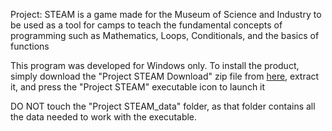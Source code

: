 Project: STEAM is a game made for the Museum of Science and Industry 
to be used as a tool for camps to teach the fundamental concepts of programming
such as Mathematics, Loops, Conditionals, and the basics of functions

This program was developed for Windows only.  To install the product, simply 
download the "Project STEAM Download" zip file from [here](https://www.dropbox.com/s/gx9tw3ak70rq7nr/Project%20STEAM%20Download.zip?dl=0), 
extract it, and press the "Project STEAM" executable icon to launch it

DO NOT touch the "Project STEAM_data" folder, as that folder contains all the data
needed to work with the executable.
